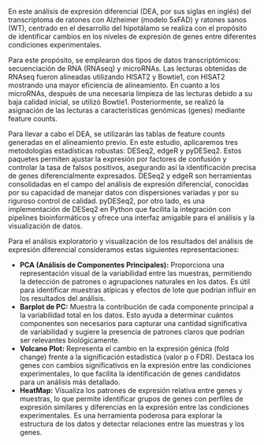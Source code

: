 En este análisis de expresión diferencial (DEA, por sus siglas en inglés) del transcriptoma de ratones con Alzheimer (modelo 5xFAD) y ratones sanos (WT), centrado en el desarrollo del hipotálamo se realiza con el propósito de identificar cambios en los niveles de expresión de genes entre diferentes condiciones experimentales.

Para este propósito, se emplearon dos tipos de datos transcriptómicos: secuenciación de RNA (RNAseq) y microRNAs. Las lecturas obtenidas de RNAseq fueron alineadas utilizando HISAT2 y Bowtie1, con HISAT2 mostrando una mayor eficiencia de alineamiento. En cuanto a los microRNAs, después de una necesaria limpieza de las lecturas debido a su baja calidad inicial, se utilizó Bowtie1. Posteriormente, se realizó la asignación de las lecturas a características genómicas (genes) mediante feature counts.

Para llevar a cabo el DEA, se utilizarán las tablas de feature counts generadas en el alineamiento previo. En este estudio, aplicaremos tres metodologías estadísticas robustas: DESeq2, edgeR y pyDESeq2. Estos paquetes permiten ajustar la expresión por factores de confusión y controlar la tasa de falsos positivos, asegurando así la identificación precisa de genes diferencialmente expresados. DESeq2 y edgeR son herramientas consolidadas en el campo del análisis de expresión diferencial, conocidas por su capacidad de manejar datos con dispersiones variadas y por su riguroso control de calidad. pyDESeq2, por otro lado, es una implementación de DESeq2 en Python que facilita la integración con pipelines bioinformáticos y ofrece una interfaz amigable para el análisis y la visualización de datos.

Para el análisis exploratorio y visualización de los resultados del análisis de expresión diferencial consideramos estas siguientes representaciones:

- **PCA (Análisis de Componentes Principales):** Proporciona una representación visual de la variabilidad entre las muestras, permitiendo la detección de patrones o agrupaciones naturales en los datos. Es útil para identificar muestras atípicas y efectos de lote que podrían influir en los resultados del análisis.
- **Barplot de PC:** Muestra la contribución de cada componente principal a la variabilidad total en los datos. Esto ayuda a determinar cuántos componentes son necesarios para capturar una cantidad significativa de variabilidad y sugiere la presencia de patrones claros que podrían ser relevantes biológicamente.
- **Volcano Plot:** Representa el cambio en la expresión génica (fold change) frente a la significación estadística (valor p o FDR). Destaca los genes con cambios significativos en la expresión entre las condiciones experimentales, lo que facilita la identificación de genes candidatos para un análisis más detallado.
- **HeatMap:** Visualiza los patrones de expresión relativa entre genes y muestras, lo que permite identificar grupos de genes con perfiles de expresión similares y diferencias en la expresión entre las condiciones experimentales. Es una herramienta poderosa para explorar la estructura de los datos y detectar relaciones entre las muestras y los genes.
